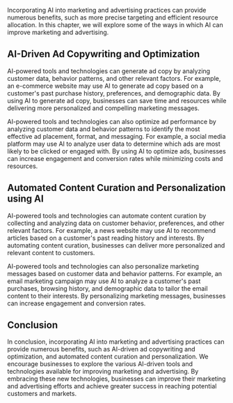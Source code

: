 
Incorporating AI into marketing and advertising practices can provide numerous benefits, such as more precise targeting and efficient resource allocation. In this chapter, we will explore some of the ways in which AI can improve marketing and advertising.

AI-Driven Ad Copywriting and Optimization
-----------------------------------------

AI-powered tools and technologies can generate ad copy by analyzing customer data, behavior patterns, and other relevant factors. For example, an e-commerce website may use AI to generate ad copy based on a customer's past purchase history, preferences, and demographic data. By using AI to generate ad copy, businesses can save time and resources while delivering more personalized and compelling marketing messages.

AI-powered tools and technologies can also optimize ad performance by analyzing customer data and behavior patterns to identify the most effective ad placement, format, and messaging. For example, a social media platform may use AI to analyze user data to determine which ads are most likely to be clicked or engaged with. By using AI to optimize ads, businesses can increase engagement and conversion rates while minimizing costs and resources.

Automated Content Curation and Personalization using AI
-------------------------------------------------------

AI-powered tools and technologies can automate content curation by collecting and analyzing data on customer behavior, preferences, and other relevant factors. For example, a news website may use AI to recommend articles based on a customer's past reading history and interests. By automating content curation, businesses can deliver more personalized and relevant content to customers.

AI-powered tools and technologies can also personalize marketing messages based on customer data and behavior patterns. For example, an email marketing campaign may use AI to analyze a customer's past purchases, browsing history, and demographic data to tailor the email content to their interests. By personalizing marketing messages, businesses can increase engagement and conversion rates.

Conclusion
----------

In conclusion, incorporating AI into marketing and advertising practices can provide numerous benefits, such as AI-driven ad copywriting and optimization, and automated content curation and personalization. We encourage businesses to explore the various AI-driven tools and technologies available for improving marketing and advertising. By embracing these new technologies, businesses can improve their marketing and advertising efforts and achieve greater success in reaching potential customers and markets.
